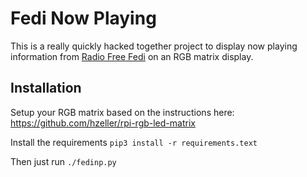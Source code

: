 # Fedi Now Playing

This is a really quickly hacked together project to display now playing information from [Radio Free Fedi](https://radiofreefedi.net/) on an RGB matrix display.

## Installation

Setup your RGB matrix based on the instructions here: https://github.com/hzeller/rpi-rgb-led-matrix

Install the requirements `pip3 install -r requirements.text`

Then just run `./fedinp.py`
